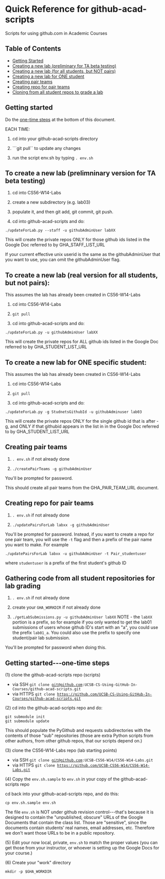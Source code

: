 # Quick Reference for github-acad-scripts

Scripts for using github.com in Academic Courses

## Table of Contents
* [Getting Started](#getting-started)
* [Creating a new lab (preliminary for TA beta testing)](#to-create-a-new-lab-prelimninary-version-for-ta-beta-testing)
* [Creating a new lab (for all students, but NOT pairs)](#to-create-a-new-lab-real-version-for-all-students-but-not-pairs)
* [Creating a new lab for ONE student](#to-create-a-new-lab-for-one-specific-student)
* [Creating pair teams](#creating-pair-teams)
* [Creating repo for pair teams](#creating-repo-for-pair-teams)
* [Cloning from all student repos to grade a lab](#gathering-code-from-all-student-repositories-for-lab-grading)

## Getting started

Do the [one-time steps](#getting-started---one-time-steps) at the bottom of this document.

EACH TIME: 

1. cd into your github-acad-scripts directory

2. ```git pull`` to update any changes

3. run the script env.sh by typing 
 ```. env.sh```
 
## To create a new lab (prelimninary version for TA beta testing)

1. cd into CS56-W14-Labs

2. create a new subdirectory (e.g. lab03)

3. populate it, and then git add, git commit, git push.

4. cd into github-acad-scripts and do:

 ```./updateForLab.py --staff -u githubAdminUser labXX```
 
This will create the private repos ONLY for those github ids listed in the Google Doc referred to by GHA_STAFF_LIST_URL
 
If your current effective unix userid is the same as the githubAdminUser that you want to use, you can omit the githubAdminUser flag.
 
## To create a new lab (real version for all students, but not pairs):

This assumes the lab has already been created in CS56-W14-Labs

1. cd into CS56-W14-Labs

2. ```git pull```

3. cd into github-acad-scripts and do:

 ```./updateForLab.py -u githubAdminUser labXX ```
 
This will create the private repos for ALL github ids listed in the Google Doc referred to by GHA_STUDENT_LIST_URL
 
 
## To create a new lab for ONE specific student:

This assumes the lab has already been created in CS56-W14-Labs

1. cd into CS56-W14-Labs

2. ```git pull```

3. cd into github-acad-scripts and do:

 ```./updateForLab.py -g StudnetsGithubId -u githubAdminuser lab03```
 

 This will create the private repos ONLY for the single github id that is after -g, and ONLY if that githubid appears in the list in in the Google Doc referred to by GHA_STUDENT_LIST_URL


## Creating pair teams

1. ```. env.sh```  if not already done

2. ```./createPairTeams -g githubAdminUser```

You'll be prompted for password.

This should create all pair teams from the GHA_PAIR_TEAM_URL document.

## Creating repo for pair teams

1. ```. env.sh``` if not already done

2. ```./updatePairsForLab labxx -g githubAdminUser```

You'll be prompted for password. Instead, if you want to create a repo for one pair team, you will use the `-t` flag and then a prefix of the pair name you want to make. For example

`./updatePairsForLab labxx -u githubAdminUser -t Pair_studentuser` 

where `studentuser` is a prefix of the first student's github ID

## Gathering code from all student repositories for lab grading

1. ```. env.sh``` if not already done

2. create your `GHA_WORKDIR` if not already done

3. ```./getLabSubmissions.py -u githubAdminUser labXX```
 NOTE - the ```labXX``` portion is a prefix, so for example if you only wanted to get the lab01 submissions of users whose github ID's start with an "a", you could use the prefix ```lab01_a```. You could also use the prefix to specify one student/pair lab submission.

You'll be prompted for password when doing this.

## Getting started---one-time steps

(1) clone the github-acad-scripts repo (scripts)
* via SSH <code>git clone git@github.com:UCSB-CS-Using-GitHub-In-Courses/github-acad-scripts.git</code>
* via HTTPS <code>git clone https://github.com/UCSB-CS-Using-GitHub-In-Courses/github-acad-scripts.git</code>
    
(2) cd into the github-acad-scripts repo and do:

```
git submodule init 
git submodule update
```
 This should populate the PyGithub and requests subdirectories with the contents of those "sub" repositories (those     are extra Python scripts from other authors, from other github repos, that our scripts depend on.)
 
(3) clone the CS56-W14-Labs repo (lab starting points)

* via SSH <code>git clone git@github.com:UCSB-CS56-W14/CS56-W14-Labs.git</code>
* via HTTPS <code>git clone https://github.com/UCSB-CS56-W14/CS56-W14-Labs.git</code>

(4) Copy the <code>env.sh.sample</code> to <code>env.sh</code> in your copy of the github-acad-scripts repo

cd back into your github-acad-scripts repo, and do this:

 ```cp env.sh.sample env.sh```
 
The file <code>env.sh</code> is NOT under github revision control---that's because it is designed to contain the "unpublished, obscure" URLs of the Google Documents that contain the class list.    Those are "sensitive", since the documents contain students' real names, email addresses, etc.  Therefore we don't want those URLs to be in a public repository.

(5) Edit your now local, private, <code>env.sh</code> to match the proper values (you can get those from your instructor, or whoever is setting up the Google Docs for your course.)

(6) Create your "work" directory

 ```mkdir -p $GHA_WORKDIR```


